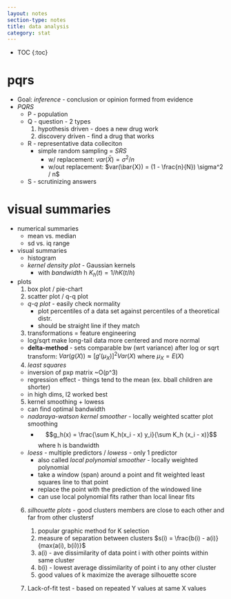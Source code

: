 ```yaml
---
layout: notes
section-type: notes
title: data analysis
category: stat
---
```

* TOC
{:toc}
# pqrs

- Goal: *inference* - conclusion or opinion formed from evidence
- *PQRS* 
  - P - population
  - Q - question - 2 types
    1. hypothesis driven - does a new drug work
    2. discovery driven - find a drug that works
  - R - representative data colleciton
    - simple random sampling = *SRS*
      - w/ replacement: $var(\bar{X}) = \sigma^2 / n$
      - w/out replacement: $var(\bar{X}) = (1 - \frac{n}{N}) \sigma^2 / n$ 
  - S - scrutinizing answers


# visual summaries

- numerical summaries
  - mean vs. median
  - sd vs. iq range
- visual summaries
  - histogram
  - *kernel density plot* - Gaussian kernels
    - with *bandwidth* h $K_h(t) = 1/h K(t/h)$
- plots
  1. box plot / pie-chart
  2. scatter plot / q-q plot
    - *q-q plot* - easily check normality
      - plot percentiles of a data set against percentiles of a theoretical distr.
      - should be straight line if they match
  3. transformations = feature engineering
    - log/sqrt make long-tail data more centered and more normal
    - **delta-method** - sets comparable bw (wrt variance) after log or sqrt transform: $Var(g(X)) \approx [g'(\mu_X)]^2 Var(X)$ where $\mu_X = E(X)$
  4. *least squares*
    - inversion of pxp matrix ~O(p^3)
    - regression effect - things tend to the mean (ex. bball children are shorter)
    - in high dims, l2 worked best
  5. kernel smoothing + lowess
    - can find optimal bandwidth
    - *nadaraya-watson kernel smoother* - locally weighted scatter plot smoothing
      - $$g_h(x) = \frac{\sum K_h(x_i - x) y_i}{\sum K_h (x_i - x)}$$ where h is bandwidth
    - *loess* - multiple predictors / *lowess* - only 1 predictor
      - also called *local polynomial smoother* - locally weighted polynomial
      - take a window (span) around a point and fit weighted least squares line to that point
      - replace the point with the prediction of the windowed line
      - can use local polynomial fits rather than local linear fits
  6. *silhouette plots* - good clusters members are close to each other and far from other clustersf

     1. popular graphic method for K selection
     2. measure of separation between clusters $s(i) = \frac{b(i) - a(i)}{max(a(i), b(i))}$
       1. a(i) - ave dissimilarity of data point i with other points within same cluster
       2. b(i) - lowest average dissimilarity of point i to any other cluster
     3. good values of k maximize the average silhouette score
  7. Lack-of-fit test - based on repeated Y values at same X values
